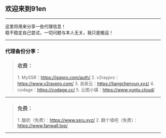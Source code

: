 ## 欢迎来到91en  
--- 
这里将用来分享一些代理信息！  
稳不稳定自己尝试，一切问题与本人无关，我只是搬运！   
   
---   
  
### 代理备份分享：      

> <h3>收费：</h3>  
> 1. MySSR：<a href="https://jsqpro.com/auth/register?aff=1365" target="_blank">https://jsqpro.com/auth/</a>   
> 2. v2raypro：<a href="https://www.v2raypro.com/aff.php?aff=3" target="_blank">https://www.v2raypro.com/</a>   
> 3. 良辰云：<a href="https://liangchenyun.xyz/" target="_blank">https://liangchenyun.xyz/</a>       
> 4. codage：<a href="https://codage.cc/" target="_blank">https://codage.cc/</a>    
> 5. 云图小镇：<a href="https://www.yuntu.cloud/" target="_blank">https://www.yuntu.cloud/</a>     

---
> <h3>免费：</h3>  
> 1. 酸奶（免费）：<a href="https://www.ssru.xyz/" target="_blank">https://www.ssru.xyz/</a>  
> 2. 翻个墙吧（免费）：<a href="https://www.fanwall.top/" target="_blank">https://www.fanwall.top/</a>   

--- 
